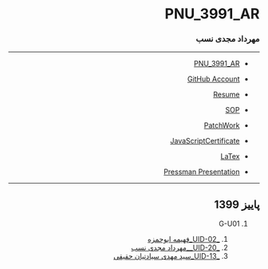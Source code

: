 <div dir="rtl">

# PNU_3991_AR

### مهرداد مجدی نسب
 
---
-  [PNU_3991_AR](https://github.com/MehrdadMajdinasab/PNU_3991_AR)
- [GitHub Account](https://github.com/mehrdadmajdinasab)

- [Resume](https://mehrdadmajdinasab.github.io)

- [SOP](https://mehrdadmajdinasab.github.io/SOP)
- [PatchWork](https://github.com/MehrdadMajdinasab/PNU_3991_AR/tree/main/SoftwareProjectManagement/PatchWork)
- [JavaScriptCertificate](https://github.com/MehrdadMajdinasab/PNU_3991_AR/tree/main/SoftwareProjectManagement/JS%20Certificate)
- [LaTex](https://github.com/MehrdadMajdinasab/PNU_3991_AR/tree/main/SoftwareProjectManagement/LaTeX)
- [Pressman Presentation](https://github.com/MehrdadMajdinasab/PNU_3991_AR/tree/main/SoftwareProjectManagement/PressMan%20Presentation)

------------------
## پاییز 1399


1. G-U01
 
     1. [_UID-02_فهيمه ابوحمزه](https://github.com/AliRazavi-edu/PNU_3991/tree/master/_MSc/SoftwareProjectManagement/1115272_01/02_%D9%81%D9%87%D9%8A%D9%85%D9%87%20%D8%A7%D8%A8%D9%88%D8%AD%D9%85%D8%B2%D9%87)  
     1. [_UID-20__مهرداد مجدی نسب](https://github.com/AliRazavi-edu/PNU_3991/tree/master/_MSc/SoftwareProjectManagement/1115272_01/20_%D9%85%D9%87%D8%B1%D8%AF%D8%A7%D8%AF%20%D9%85%D8%AC%D8%AF%D9%8A%20%D9%86%D8%B3%D8%A8)    
     1. [_UID-13_سید مهدی سیادتیان حقیقی](https://github.com/AliRazavi-edu/PNU_3991/tree/master/_MSc/SoftwareProjectManagement/1115272_01/13_%D8%B3%D9%8A%D8%AF%D9%85%D9%87%D8%AF%D9%8A%20%D8%B3%D9%8A%D8%A7%D8%AF%D8%AA%D9%8A%D8%A7%D9%86%20%D8%AD%D9%82%D9%8A%D9%82%D9%8A)
